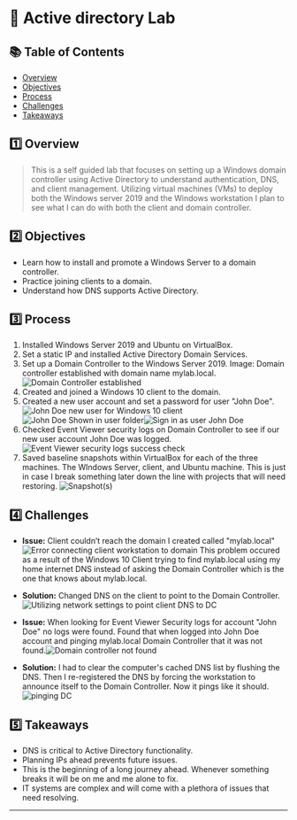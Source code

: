 # 🧪 Active directory Lab

## 📚 Table of Contents

- [Overview](#1️⃣-overview)
- [Objectives](#2️⃣-objectives)
- [Process](#3️⃣-process)
- [Challenges](#4️⃣-challenges)
- [Takeaways](#5️⃣-takeaways)

## 1️⃣ Overview
>
> This is a self guided lab that focuses on setting up a Windows domain controller using Active Directory to understand authentication, DNS, and client management. Utilizing virtual machines (VMs) to deploy both the Windows server 2019 and the Windows workstation I plan to see what I can do with both the client and domain controller.

## 2️⃣ Objectives

- Learn how to install and promote a Windows Server to a domain controller.  
- Practice joining clients to a domain.  
- Understand how DNS supports Active Directory.

## 3️⃣ Process

1. Installed Windows Server 2019 and Ubuntu on VirtualBox.  
2. Set a static IP and installed Active Directory Domain Services.
3. Set up a Domain Controller to the Windows Server 2019. Image: Domain controller established with domain name mylab.local. ![Domain Controller established](images/20251016164647.png)
4. Created and joined a Windows 10 client to the domain.
5. Created a new user account and set a password for user "John Doe". ![John Doe new user for Windows 10 client](images/20251016165521.png)![John Doe Shown in user folder](images/20251016165612.png)![Sign in as user John Doe](images/20251016165810.png)
6. Checked Event Viewer security logs on Domain Controller to see if our new user account John Doe was logged.![Event Viewer security logs success check](images/20251016175826.png)
7. Saved baseline snapshots within VirtualBox for each of the three machines. The WIndows Server, client, and Ubuntu machine. This is just in case I break something later down the line with projects that will need restoring. ![Snapshot(s)](images/20251017130928.png)

## 4️⃣ Challenges

- **Issue:** Client couldn’t reach the domain I created called "mylab.local" ![Error connecting client workstation to domain](images/01-Client-DomainError.png)
This problem occured as a result of the Windows 10 Client trying to find mylab.local using my home internet DNS instead of asking the Domain Controller which is the one that knows about mylab.local.

- **Solution:**  Changed DNS on the client to point to the Domain Controller.![Utilizing network settings to point client DNS to DC](images/20251016161008.png)

- **Issue:** When looking for Event Viewer Security logs for account "John Doe" no logs were found. Found that when logged into John Doe account and pinging mylab.local Domain Controller that it was not found.![Domain controller not found](images/20251016172757.png)
- **Solution:** I had to clear the computer's cached DNS list by flushing the DNS. Then I re-registered the DNS by forcing the workstation to announce itself to the Domain Controller. Now it pings like it should.![pinging DC](images/20251016174029.png)

## 5️⃣ Takeaways

- DNS is critical to Active Directory functionality.  
- Planning IPs ahead prevents future issues.  
- This is the beginning of a long journey ahead. Whenever something breaks it will be on me and me alone to fix.
- IT systems are complex and will come with a plethora of issues that need resolving.

***
